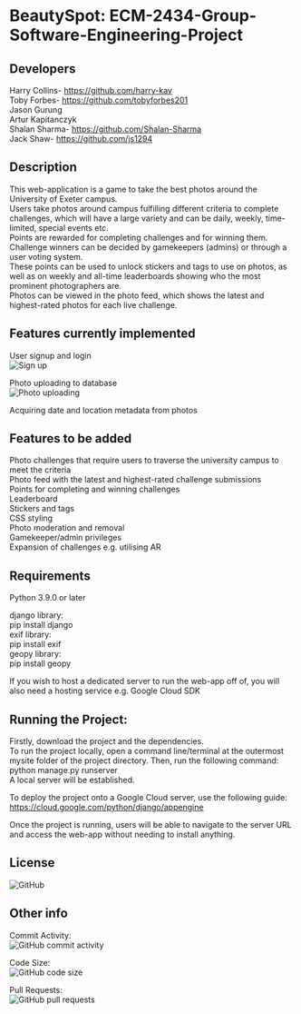 # BeautySpot: ECM-2434-Group-Software-Engineering-Project

Developers
-----------
Harry Collins- https://github.com/harry-kav  
Toby Forbes- https://github.com/tobyforbes201  
Jason Gurung  
Artur Kapitanczyk  
Shalan Sharma- https://github.com/Shalan-Sharma  
Jack Shaw- https://github.com/js1294  

Description
------------

This web-application is a game to take the best photos around the University of Exeter campus.  
Users take photos around campus fulfilling different criteria to complete challenges, which will have a large variety and can be daily, weekly, time-limited, special events etc.  
Points are rewarded for completing challenges and for winning them. Challenge winners can be decided by gamekeepers (admins) or through a user voting system.  
These points can be used to unlock stickers and tags to use on photos, as well as on weekly and all-time leaderboards showing who the most prominent photographers are.  
Photos can be viewed in the photo feed, which shows the latest and highest-rated photos for each live challenge.  

Features currently implemented
-------------------------------

User signup and login  
<img alt="Sign up" src="https://trello.com/1/cards/620e5dbc85c43574d0ef36b3/attachments/62173bb6511494160cce07b1/download/Signup_page.PNG">  
  
Photo uploading to database  
<img alt="Photo uploading" src="https://trello.com/1/cards/620e5d50e55e6354cb1d371e/attachments/62150a35efc7cf54a853668f/download/htmlimageupload1.png">  
  
Acquiring date and location metadata from photos  

Features to be added
---------------------

Photo challenges that require users to traverse the university campus to meet the criteria  
Photo feed with the latest and highest-rated challenge submissions  
Points for completing and winning challenges  
Leaderboard  
Stickers and tags  
CSS styling  
Photo moderation and removal  
Gamekeeper/admin privileges  
Expansion of challenges e.g. utilising AR  

Requirements
-------------

Python 3.9.0 or later  

django library:  
	pip install django  
exif library:  
	pip install exif  
geopy library:  
	pip install geopy  
	  
If you wish to host a dedicated server to run the web-app off of, you will also need a hosting service e.g. Google Cloud SDK  

Running the Project:
--------------------

Firstly, download the project and the dependencies.  
To run the project locally, open a command line/terminal at the outermost mysite folder of the project directory. Then, run the following command:  
	python manage.py runserver  
A local server will be established.  

To deploy the project onto a Google Cloud server, use the following guide:  
	https://cloud.google.com/python/django/appengine  
	  
Once the project is running, users will be able to navigate to the server URL and access the web-app without needing to install anything.  

License
-------

<img alt="GitHub" src="https://img.shields.io/github/license/js1294/ECM-2434-Group-Software-Engineering-Project">

Other info
----------

Commit Activity:  
<img alt="GitHub commit activity" src="https://img.shields.io/github/commit-activity/y/js1294/ECM-2434-Group-Software-Engineering-Project">  
  
Code Size:  
<img alt="GitHub code size" src="https://img.shields.io/github/languages/code-size/js1294/ECM-2434-Group-Software-Engineering-Project">  
  
Pull Requests:  
<img alt="GitHub pull requests" src="https://badgen.net/github/prs/js1294/ECM-2434-Group-Software-Engineering-Project">  
	


